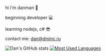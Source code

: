 hi i'm danman 🧐

beginning developer 💻

learning nodejs, c# 😎

contact me: dan@dminc.ru

![Dan's GitHub stats](https://github-readme-stats.vercel.app/api?username=danmaninc&count_private=true&show_icons=true&theme=graywhite)
[![Most Used Languages](https://github-readme-stats.vercel.app/api/top-langs/?username=danmaninc&exclude_repo=danmaninc&layout=compact)](https://github.com/danmaninc)
